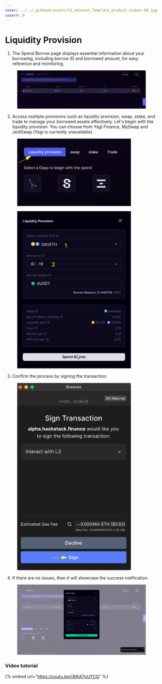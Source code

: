 ```yaml
---
cover: ../../.gitbook/assets/V1_mainnet_Template_product_videos-08.jpg
coverY: 0
---
```


# Liquidity Provision

1. The Spend Borrow page displays essential information about your borrowing, including borrow ID and borrowed amount, for easy reference and monitoring.

<figure><img src="../../.gitbook/assets/image (118).png" alt=""><figcaption></figcaption></figure>



2. Access multiple provisions such as liquidity provision, swap, stake, and trade to manage your borrowed assets effectively. Let's begin with the liquidity provision. You can choose from Yagi Finance, MySwap and JediSwap (Yagi is currently unavailable).

<figure><img src="../../.gitbook/assets/image (114).png" alt="" width="375"><figcaption></figcaption></figure>

<figure><img src="../../.gitbook/assets/image (119).png" alt="" width="375"><figcaption></figcaption></figure>





3. Confirm the process by signing the transaction.

<figure><img src="../../.gitbook/assets/image (117).png" alt="" width="375"><figcaption></figcaption></figure>





4. If there are no issues, then it will showcase the success notification.

<figure><img src="../../.gitbook/assets/image (120).png" alt=""><figcaption></figcaption></figure>



### Video tutorial

{% embed url="https://youtu.be/rBjKA7oUYCQ" %}
